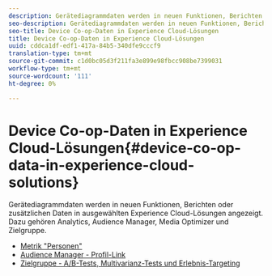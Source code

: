 ```yaml
---
description: Gerätediagrammdaten werden in neuen Funktionen, Berichten oder zusätzlichen Daten in ausgewählten Experience Cloud-Lösungen angezeigt. Dazu gehören Analytics, Audience Manager, Media Optimizer und Zielgruppe.
seo-description: Gerätediagrammdaten werden in neuen Funktionen, Berichten oder zusätzlichen Daten in ausgewählten Experience Cloud-Lösungen angezeigt. Dazu gehören Analytics, Audience Manager, Media Optimizer und Zielgruppe.
seo-title: Device Co-op-Daten in Experience Cloud-Lösungen
title: Device Co-op-Daten in Experience Cloud-Lösungen
uuid: cddca1df-edf1-417a-84b5-340dfe9cccf9
translation-type: tm+mt
source-git-commit: c1d0bc05d3f211fa3e899e98fbcc908be7399031
workflow-type: tm+mt
source-wordcount: '111'
ht-degree: 0%

---
```



# Device Co-op-Daten in Experience Cloud-Lösungen{#device-co-op-data-in-experience-cloud-solutions}

Gerätediagrammdaten werden in neuen Funktionen, Berichten oder zusätzlichen Daten in ausgewählten Experience Cloud-Lösungen angezeigt. Dazu gehören Analytics, Audience Manager, Media Optimizer und Zielgruppe.

* [Metrik &quot;Personen&quot;](people.md)
* [Audience Manager - Profil-Link](proflie-link.md)
* [Zielgruppe - A/B-Tests, Multivarianz-Tests und Erlebnis-Targeting](target.md)

